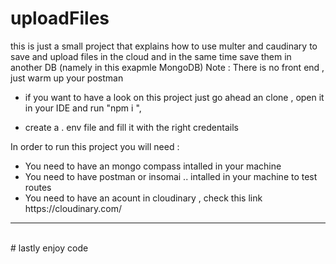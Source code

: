 # uploadFiles
this is just a small  project that explains how to use multer and caudinary to save and upload files in the cloud and in the same time save them in another DB (namely in this exapmle MongoDB)
Note : There is no front end , just warm up your postman 
<br>
 - if you want to have a look on this project just go ahead an clone , open it in  your IDE and run "npm i ", 
 
 - create a . env file and fill it with the right credentails
 
In order to run this project you will need :

<ul>
  <li>You need to have an mongo compass intalled in your machine</li>
   <li>You need to have postman or insomai ..  intalled in your machine to test routes</li>
  <li>You need to have an acount in cloudinary , check this link https://cloudinary.com/ </li>
</ul>

<hr>
<br>
# lastly enjoy code
